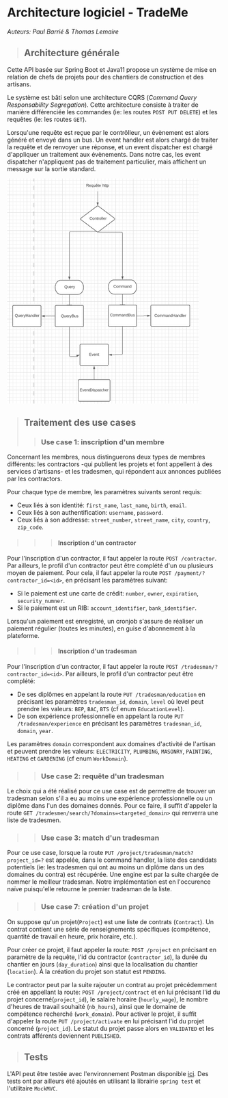 # Architecture logiciel - TradeMe

*Auteurs: Paul Barrié & Thomas Lemaire*

> ## Architecture générale
Cette API basée sur Spring Boot et Java11 propose un système de mise en relation de chefs de projets pour des chantiers de construction
et des artisans.

Le système est bâti selon une architecture CQRS (*Command Query Responsability Segregation*). Cette architecture consiste à
traiter de manière différenciée les commandes (ie: les routes `POST PUT DELETE`) et les requêtes (ie: les routes `GET`).

Lorsqu'une requête est reçue par le contrôlleur, un évènement est alors généré et envoyé dans un bus. Un event handler
est alors chargé de traiter la requête et de renvoyer une réponse, et un event dispatcher est chargé d'appliquer un traitement
aux évènements. Dans notre cas, les event dispatcher n'appliquent pas de traitement particulier, mais affichent un message 
sur la sortie standard.

![image](.github/assets/cqrs_scheme.png)

> ## Traitement des use cases
>> ### Use case 1: inscription d'un membre
Concernant les membres, nous distinguerons deux types de membres différents: les contractors -qui publient les projets et font
appellent à des services d'artisans- et les tradesmen, qui répondent aux annonces publiées par les contractors.

Pour chaque type de membre, les paramètres suivants seront requis:
* Ceux liés à son identité: `first_name`, `last_name`, `birth`, `email`.
* Ceux liés à son authentification: `username`, `password`.
* Ceux liés à son addresse: `street_number`, `street_name`, `city`, `country`, `zip_code`.

>>> #### Inscription d'un contractor
Pour l'inscription d'un contractor, il faut appeler la route `POST /contractor`.
Par ailleurs, le profil d'un contractor peut être complété d'un ou plusieurs moyen de paiement. Pour cela, il faut appeler la
route `POST /payment/?contractor_id=<id>`, en précisant les paramètres suivant:

* Si le paiement est une carte de crédit: `number`, `owner`, `expiration`, `security_numner`.
* Si le paiement est un RIB: `account_identifier`, `bank_identifier`.

Lorsqu'un paiement est enregistré, un cronjob s'assure de réaliser un paiement régulier (toutes les minutes), en guise d'abonnement
à la plateforme.
>>> #### Inscription d'un tradesman
Pour l'inscription d'un contractor, il faut appeler la route `POST /tradesman/?contractor_id=<id>`.
Par ailleurs, le profil d'un contractor peut être complété:

* De ses diplômes en appelant la route `PUT /tradesman/education` en précisant les paramètres `tradesman_id`, `domain`, `level`
où level peut prendre les valeurs: `BEP`, `BAC`, `BTS` (cf enum `EducationLevel`).
* De son expérience professionnelle en appelant la route `PUT /tradesman/experience` en précisant les paramètres `tradesman_id`, `domain`, `year`.

Les paramètres `domain` correspondent aux domaines d'activité de l'artisan et peuvent prendre les valeurs: 
`ELECTRICITY`, `PLUMBING`, `MASONRY`, `PAINTING`, `HEATING` et `GARDENING` (cf enum `WorkDomain`).

>> ### Use case 2: requête d'un tradesman
Le choix qui a été réalisé pour ce use case est de permettre de trouver un tradesman selon s'il a eu au moins une expérience 
professionnelle ou un diplôme dans l'un des domaines donnés. Pour ce faire, il suffit d'appeler la route 
`GET /tradesmen/search/?domains=<targeted_domain>` qui renverra une liste de tradesmen.

>> ### Use case 3: match d'un tradesman
Pour ce use case, lorsque la route `PUT /project/tradesman/match?project_id=?` est appelée, dans le command handler, la liste des
candidats potentiels (ie: les tradesmen qui ont au moins un diplôme dans un des domaines du contra) est récupérée. Une engine est par la
suite chargée de nommer le meilleur tradesman. Notre implémentation est en l'occurence naïve puisqu'elle retourne le premier tradesman
de la liste.

>> ### Use case 7: création d'un projet
On suppose qu'un projet(`Project`) est une liste de contrats (`Contract`). Un contrat contient une série de renseignements 
spécifiques (compétence, quantité de travail en heure, prix horaire, etc.).

Pour créer ce projet, il faut appeler la route: `POST /project` en précisant en paramètre de la requête,
l'id du contractor (`contractor_id`), la durée du chantier en jours (`day_duration`) ainsi que la localisation du chantier 
(`location`). À la création du projet son statut est `PENDING`.

Le contractor peut par la suite rajouter un contrat au projet précédemment créé en appellant la route: `POST /project/contract`
et en lui précisant l'id du projet concerné(`project_id`), le salaire horaire (`hourly_wage`), le nombre d'heures de travail 
souhaité (`nb_hours`), ainsi que le domaine de compétence recherché (`work_domain`).
Pour activer le projet, il suffit d'appeler la route `PUT /project/activate` en lui précisant l'id du projet concerné (`project_id`). 
Le statut du projet passe alors en `VALIDATED` et les contrats afférents deviennent `PUBLISHED`.

> ## Tests

L'API peut être testée avec l'environnement Postman disponible [ici](https://www.getpostman.com/collections/4789810c624658a4309b).
Des tests ont par ailleurs été ajoutés en utilisant la librairie `spring test` et l'utilitaire `MockMVC`.